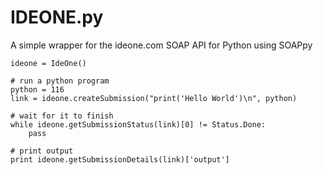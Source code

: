 IDEONE.py
=========

A simple wrapper for the ideone.com SOAP API for Python using SOAPpy

    ideone = IdeOne()

    # run a python program
    python = 116
    link = ideone.createSubmission("print('Hello World')\n", python)

    # wait for it to finish 
    while ideone.getSubmissionStatus(link)[0] != Status.Done:
        pass

    # print output
    print ideone.getSubmissionDetails(link)['output']
